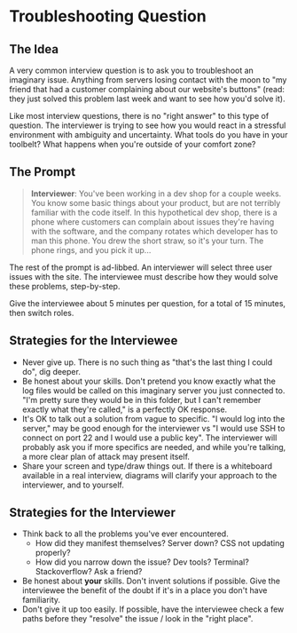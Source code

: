 # Troubleshooting Question

## The Idea

A very common interview question is to ask you to troubleshoot an imaginary issue.  Anything from servers losing contact with the moon to "my friend that had a customer complaining about our website's buttons" (read: they just solved this problem last week and want to see how you'd solve it).

Like most interview questions, there is no "right answer" to this type of question.  The interviewer is trying to see how you would react in a stressful environment with ambiguity and uncertainty.  What tools do you have in your toolbelt?  What happens when you're outside of your comfort zone?

## The Prompt

>**Interviewer**: You've been working in a dev shop for a couple weeks.  You know some basic things about your product, but are not terribly familiar with the code itself.  In this hypothetical dev shop, there is a phone where customers can complain about issues they're having with the software, and the company rotates which developer has to man this phone.  You drew the short straw, so it's your turn.  The phone rings, and you pick it up...

The rest of the prompt is ad-libbed.  An interviewer will select three user issues with the site.  The interviewee must describe how they would solve these problems, step-by-step.

Give the interviewee about 5 minutes per question, for a total of 15 minutes, then switch roles.

## Strategies for the Interviewee

- Never give up.  There is no such thing as "that's the last thing I could do", dig deeper.
- Be honest about your skills.  Don't pretend you know exactly what the log files would be called on this imaginary server you just connected to.  "I'm pretty sure they would be in this folder, but I can't remember exactly what they're called," is a perfectly OK response.
- It's OK to talk out a solution from vague to specific.  "I would log into the server," may be good enough for the interviewer vs "I would use SSH to connect on port 22 and I would use a public key".  The interviewer will probably ask you if more specifics are needed, and while you're talking, a more clear plan of attack may present itself.
- Share your screen and type/draw things out.  If there is a whiteboard available in a real interview, diagrams will clarify your approach to the interviewer, and to yourself.

## Strategies for the Interviewer

- Think back to all the problems you've ever encountered.  
  - How did they manifest themselves?  Server down?  CSS not updating properly?  
  - How did you narrow down the issue?  Dev tools?  Terminal?  Stackoverflow?  Ask a friend?
- Be honest about **your** skills.  Don't invent solutions if possible.  Give the interviewee the benefit of the doubt if it's in a place you don't have familiarity.
- Don't give it up too easily.  If possible, have the interviewee check a few paths before they "resolve" the issue / look in the "right place".
